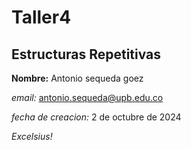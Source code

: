 # Taller4

## Estructuras Repetitivas

 **Nombre:** Antonio sequeda goez
 
_email:_ antonio.sequeda@upb.edu.co


*fecha de creacion:* 2 de octubre de 2024

_Excelsius!_
